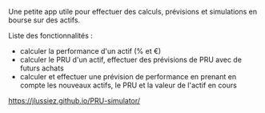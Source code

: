 Une petite app utile pour effectuer des calculs, prévisions et simulations en bourse sur des actifs.

Liste des fonctionnalités :

- calculer la performance d'un actif (% et €)
- calculer le PRU d'un actif, effectuer des prévisions de PRU avec de futurs achats
- calculer et effectuer une prévision de performance en prenant en compte les nouveaux actifs, le PRU et la valeur de l'actif en cours

https://jlussiez.github.io/PRU-simulator/
